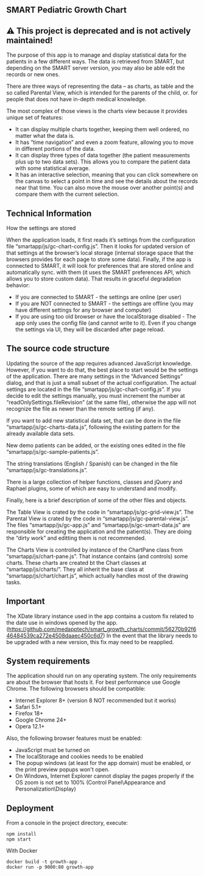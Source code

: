 ## SMART Pediatric Growth Chart

## ⚠️ This project is deprecated and is not actively maintained!

The purpose of this app is to manage and display statistical data for the
patients in a few different ways. The data is retrieved from SMART,
but depending on the SMART server version, you may also be able edit the records
or new ones.

There are three ways of representing the data – as charts, as table and the so
called Parental View, which is intended for the parents of the child, or. for
people that does not have in-depth medical knowledge.

The most complex of those views is the charts view because it provides unique
set of features:

- It can display multiple charts together, keeping them well ordered, no matter
  what the data is.
- It has “time navigation” and even a zoom feature, allowing you to move in
  different portions of the data.
- It can display three types of data together (the patient measurements plus
  up to two data sets). This allows you to compare the patient data with some
  statistical average.
- It has an interactive selection, meaning that you can click somewhere on the
  canvas to select a point in time and see the details about the records near
  that time. You can also move the mouse over another point(s) and compare them
  with the current selection.

## Technical Information

How the settings are stored

When the application loads, it first reads it’s settings from the configuration
file “smartapp/js/gc-chart-config.js”. Then it looks for updated version of that
settings at the browser’s local storage (internal storage space that the browsers
provides for each page to store some data). Finally, if the app is connected to
SMART, it will look for preferences that are stored online and automatically sync.
with them (it uses the SMART preferences API, which allows you to store custom data).
That results in graceful degradation behavior:

- If you are connected to SMART - the settings are online (per user)
- If you are NOT connected to SMART - the settings are offline (you may have
  different settings for any browser and computer)
- If you are using too old browser or have the localStorage disabled - The app
  only uses the config file (and cannot write to it). Even if you change the
  settings via UI, they will be discarded after page reload.

## The source code structure

Updating the source of the app requires advanced JavaScript knowledge. However,
if you want to do that, the best place to start would be the settings of the
application. There are many settings in the “Advanced Settings” dialog, and that
is just a small subset of the actual configuration. The actual settings are
located in the file “smartapp/js/gc-chart-config.js”. If you decide to edit the
settings manually, you must increment the number at “readOnlySettings.fileRevision”
(at the same file), otherwise the app will not recognize the file as newer than
the remote setting (if any).

If you want to add new statistical data set, that can be done in the file
“smartapp/js/gc-charts-data.js”, following the existing pattern for the already
available data sets.

New demo patients can be added, or the existing ones edited in the file
“smartapp/js/gc-sample-patients.js”.

The string translations (English / Spanish) can be changed in the file
“smartapp/js/gc-translations.js”.

There is a large collection of helper functions, classes and jQuery and Raphael
plugins, some of which are easy to understand and modify.

Finally, here is a brief description of some of the other files and objects.

The Table View is crated by the code in “smartapp/js/gc-grid-view.js”.
The Parental View is crated by the code in “smartapp/js/gc-parental-view.js”.
The files “smartapp/js/gc-app.js” and “smartapp/js/gc-smart-data.js” are
responsible for creating the application and the patient(s). They are doing the
“dirty work” and editting them is not recommended.

The Charts View is controlled by instance of the ChartPane class from
“smartapp/js/chart-pane.js”. That instance contains (and controls) some charts.
These charts are created bt the Chart classes at “smartapp/js/charts/”. They all
inherit the base class at “smartapp/js/chart/chart.js”, which actually handles
most of the drawing tasks.

## Important

The XDate library instance used in the app contains a custom fix related to
the date use in windows opened by the app.
(https://github.com/medapptech/smart_growth_charts/commit/56270b92f646484539ca272e4508daaec450c6d7)
In the event that the library needs to be upgraded with a new version,
this fix may need to be reapplied.

## System requirements

The application should run on any operating system. The only requirements are
about the browser that hosts it. For best performance use Google Chrome. The
following browsers should be compatible:

- Internet Explorer 8+ (version 8 NOT recommended but it works)
- Safari 5.1+
- Firefox 18+
- Google Chrome 24+
- Opera 12.1+

Also, the following browser features must be enabled:

- JavaScript must be turned on
- The localStorage and cookies needs to be enabled
- The popup windows (at least for the app domain) must be enabled, or the print
  preview popups won't open.
- On Windows, Internet Explorer cannot display the pages properly if the OS zoom
  is not set to 100% (Control Panel\Appearance and Personalization\Display)

## Deployment

From a console in the project directory, execute:

```
npm install
npm start
```

With Docker

```
docker build -t growth-app .
docker run -p 9000:80 growth-app
```
